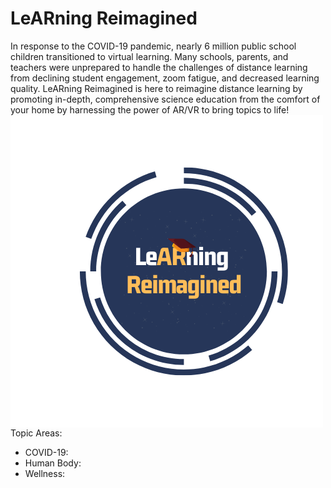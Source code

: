 # LeARning Reimagined 



In response to the COVID-19 pandemic, nearly 6 million public school children transitioned to virtual learning. Many schools, parents, and teachers were unprepared to handle the challenges of distance learning from declining student engagement, zoom fatigue, and decreased learning quality. LeARning Reimagined is here to reimagine distance learning by promoting in-depth, comprehensive science education from the comfort of your home by harnessing the power of AR/VR to bring topics to life! <img align="left" src="images/LeARning Reimagined (1).png">

Topic Areas:
* COVID-19: 
* Human Body: 
* Wellness: 